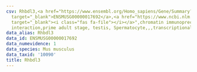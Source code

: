 ```yaml
---
csv: Rhbdl3,<a href="https://www.ensembl.org/Homo_sapiens/Gene/Summary?db=core;g=ENSMUSG00000017692"
  target="_blank">ENSMUSG00000017692</a>,<a href="https://www.ncbi.nlm.nih.gov/pubmed/25450459"
  target="_blank"><i class="fas fa-file"></i></a>",chromatin immunoprecipitation assay,direct
  interaction,prime adult stage, testis, Spermatocyte,,,transcriptional regulation,
data_alias: Rhbdl3
data_id: ENSMUSG00000017692
data_numevidence: 1
data_species: Mus musculus
data_taxid: '10090'
title: Rhbdl3
---
```

